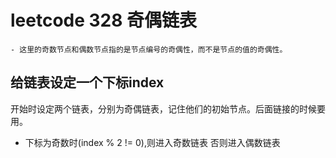 # leetcode 328 奇偶链表
    - 这里的奇数节点和偶数节点指的是节点编号的奇偶性，而不是节点的值的奇偶性。

##  给链表设定一个下标index
  开始时设定两个链表，分别为奇偶链表，记住他们的初始节点。后面链接的时候要用。

  - 下标为奇数时(index % 2 != 0),则进入奇数链表
    否则进入偶数链表